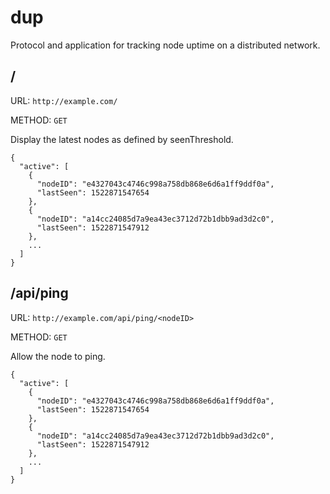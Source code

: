 # dup
Protocol and application for tracking node uptime on a distributed network. 

## /
URL: `http://example.com/`

METHOD: `GET`

Display the latest nodes as defined by seenThreshold.

```
{
  "active": [
    {
      "nodeID": "e4327043c4746c998a758db868e6d6a1ff9ddf0a",
      "lastSeen": 1522871547654
    },
    {
      "nodeID": "a14cc24085d7a9ea43ec3712d72b1dbb9ad3d2c0",
      "lastSeen": 1522871547912
    },
    ...
  ]
}
```


## /api/ping
URL: `http://example.com/api/ping/<nodeID>`

METHOD: `GET`

Allow the node to ping.

```
{
  "active": [
    {
      "nodeID": "e4327043c4746c998a758db868e6d6a1ff9ddf0a",
      "lastSeen": 1522871547654
    },
    {
      "nodeID": "a14cc24085d7a9ea43ec3712d72b1dbb9ad3d2c0",
      "lastSeen": 1522871547912
    },
    ...
  ]
}
```
